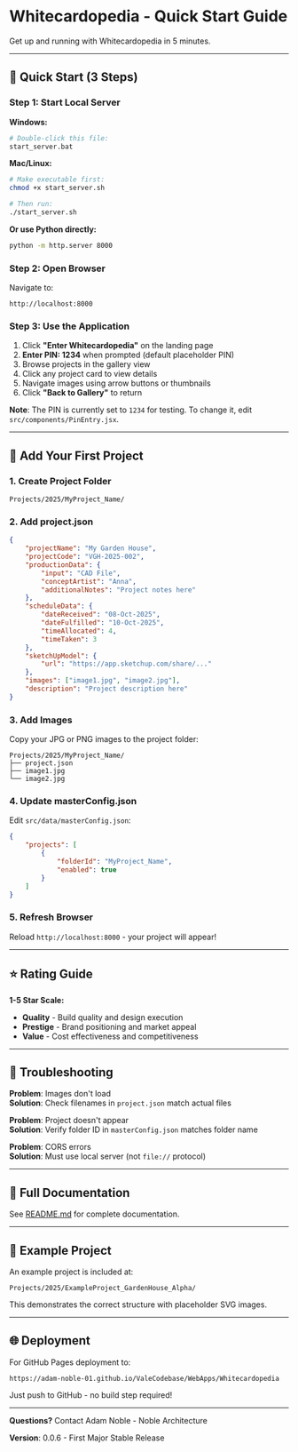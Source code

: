 # Whitecardopedia - Quick Start Guide

Get up and running with Whitecardopedia in 5 minutes.

---

## 🚀 Quick Start (3 Steps)

### Step 1: Start Local Server

**Windows:**
```bash
# Double-click this file:
start_server.bat
```

**Mac/Linux:**
```bash
# Make executable first:
chmod +x start_server.sh

# Then run:
./start_server.sh
```

**Or use Python directly:**
```bash
python -m http.server 8000
```

### Step 2: Open Browser

Navigate to:
```
http://localhost:8000
```

### Step 3: Use the Application

1. Click **"Enter Whitecardopedia"** on the landing page
2. **Enter PIN: 1234** when prompted (default placeholder PIN)
3. Browse projects in the gallery view
4. Click any project card to view details
5. Navigate images using arrow buttons or thumbnails
6. Click **"Back to Gallery"** to return

**Note**: The PIN is currently set to `1234` for testing. To change it, edit `src/components/PinEntry.jsx`.

---

## 📁 Add Your First Project

### 1. Create Project Folder

```
Projects/2025/MyProject_Name/
```

### 2. Add project.json

```json
{
    "projectName": "My Garden House",
    "projectCode": "VGH-2025-002",
    "productionData": {
        "input": "CAD File",
        "conceptArtist": "Anna",
        "additionalNotes": "Project notes here"
    },
    "scheduleData": {
        "dateReceived": "08-Oct-2025",
        "dateFulfilled": "10-Oct-2025",
        "timeAllocated": 4,
        "timeTaken": 3
    },
    "sketchUpModel": {
        "url": "https://app.sketchup.com/share/..."
    },
    "images": ["image1.jpg", "image2.jpg"],
    "description": "Project description here"
}
```

### 3. Add Images

Copy your JPG or PNG images to the project folder:
```
Projects/2025/MyProject_Name/
├── project.json
├── image1.jpg
└── image2.jpg
```

### 4. Update masterConfig.json

Edit `src/data/masterConfig.json`:

```json
{
    "projects": [
        {
            "folderId": "MyProject_Name",
            "enabled": true
        }
    ]
}
```

### 5. Refresh Browser

Reload `http://localhost:8000` - your project will appear!

---

## ⭐ Rating Guide

**1-5 Star Scale:**

- **Quality** - Build quality and design execution
- **Prestige** - Brand positioning and market appeal
- **Value** - Cost effectiveness and competitiveness

---

## 🔧 Troubleshooting

**Problem**: Images don't load  
**Solution**: Check filenames in `project.json` match actual files

**Problem**: Project doesn't appear  
**Solution**: Verify folder ID in `masterConfig.json` matches folder name

**Problem**: CORS errors  
**Solution**: Must use local server (not `file://` protocol)

---

## 📖 Full Documentation

See [README.md](README.md) for complete documentation.

---

## 🎯 Example Project

An example project is included at:
```
Projects/2025/ExampleProject_GardenHouse_Alpha/
```

This demonstrates the correct structure with placeholder SVG images.

---

## 🌐 Deployment

For GitHub Pages deployment to:
```
https://adam-noble-01.github.io/ValeCodebase/WebApps/Whitecardopedia
```

Just push to GitHub - no build step required!

---

**Questions?** Contact Adam Noble - Noble Architecture

**Version**: 0.0.6 - First Major Stable Release

